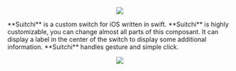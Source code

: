 <p align="center">
  <img src ="https://raw.githubusercontent.com/remirobert/Suitchi/master/README/Suitchi.png"/>
</p>
**Suitchi** is a custom switch for iOS written in swift. **Suitchi** is highly customizable, you can change almost all parts of this composant. It can display a label in the center of the switch to display some additional information. **Suitchi** handles gesture and simple click.

<p align="center">
  <img src ="https://raw.githubusercontent.com/remirobert/Suitchi/master/README/simple.gif"/>
</p>
